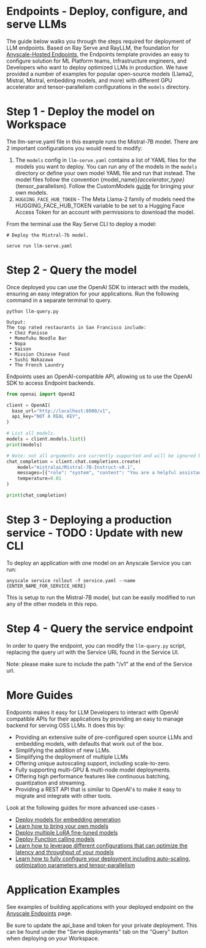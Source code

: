 # Endpoints - Deploy, configure, and serve LLMs 

The guide below walks you through the steps required for deployment of LLM endpoints. Based on Ray Serve and RayLLM, the foundation for [Anyscale-Hosted Endpoints](http://anyscale.com/endpoints), the Endpoints template provides an easy to configure solution for ML Platform teams, Infrastructure engineers, and Developers who want to deploy optimized LLMs in production.  We have provided a number of examples for popular open-source models (Llama2, Mistral, Mixtral, embedding models, and more) with different GPU accelerator and tensor-parallelism configurations in the `models` directory. 

# Step 1 - Deploy the model on Workspace

The llm-serve.yaml file in this example runs the Mistral-7B model. There are 2 important configurations you would need to modify:
1. The `models` config in `llm-serve.yaml` contains a list of YAML files for the models you want to deploy. You can run any of the models in the `models` directory or define your own model YAML file and run that instead. The model files follow the convention {model_name}_{accelerator_type}_{tensor_parallelism}. Follow the CustomModels [guide](CustomModels.md) for bringing your own models.
2. `HUGGING_FACE_HUB_TOKEN` - The Meta Llama-2 family of models need the HUGGING_FACE_HUB_TOKEN variable to be set to a Hugging Face Access Token for an account with permissions to download the model.

From the terminal use the Ray Serve CLI to deploy a model:

```shell
# Deploy the Mistral-7b model. 

serve run llm-serve.yaml
```

# Step 2 - Query the model

Once deployed you can use the OpenAI SDK to interact with the models, ensuring an easy integration for your applications. Run the following command in a separate terminal to query. 

```shell
python llm-query.py
```
```text
Output:
The top rated restaurants in San Francisco include:
 • Chez Panisse
 • Momofuku Noodle Bar
 • Nopa
 • Saison
 • Mission Chinese Food
 • Sushi Nakazawa
 • The French Laundry
```

Endpoints uses an OpenAI-compatible API, allowing us to use the OpenAI SDK to access Endpoint backends.

```python
from openai import OpenAI

client = OpenAI(
  base_url="http://localhost:8000/v1",
  api_key="NOT A REAL KEY",
)

# List all models.
models = client.models.list()
print(models)

# Note: not all arguments are currently supported and will be ignored by the backend.
chat_completion = client.chat.completions.create(
    model="mistralai/Mistral-7B-Instruct-v0.1",
    messages=[{"role": "system", "content": "You are a helpful assistant."}, {"role": "user", "content": "What are some of the highest rated restaurants in San Francisco?'."}],
    temperature=0.01
)

print(chat_completion)

```

# Step 3 - Deploying a production service - TODO : Update with new CLI

To deploy an application with one model on an Anyscale Service you can run:

```shell
anyscale service rollout -f service.yaml --name {ENTER_NAME_FOR_SERVICE_HERE}
```

This is setup to run the Mistral-7B model, but can be easily modified to run any of the other models in this repo.

# Step 4 - Query the service endpoint

In order to query the endpoint, you can modify the `llm-query.py` script, replacing the query url with the Service URL found in the Service UI.

Note: please make sure to include the path "/v1" at the end of the Service url.

# More Guides

Endpoints makes it easy for LLM Developers to interact with OpenAI compatible APIs for their applications by providing an easy to manage backend for serving OSS LLMs.  It does this by:

- Providing an extensive suite of pre-configured open source LLMs and embedding models, with defaults that work out of the box. 
- Simplifying the addition of new LLMs.
- Simplifying the deployment of multiple LLMs
- Offering unique autoscaling support, including scale-to-zero.
- Fully supporting multi-GPU & multi-node model deployments.
- Offering high performance features like continuous batching, quantization and streaming.
- Providing a REST API that is similar to OpenAI's to make it easy to migrate and integrate with other tools.

Look at the following guides for more advanced use-cases -
* [Deploy models for embedding generation](EmbeddingModels.md)
* [Learn how to bring your own models](CustomModels.md)
* [Deploy multiple LoRA fine-tuned models](DeployLora.md)
* [Deploy Function calling models](DeployFunctionCalling.md)
* [Learn how to leverage different configurations that can optimize the latency and throughput of your models](OptimizeModels.md)
* [Learn how to fully configure your deployment including auto-scaling, optimization parameters and tensor-parallelism](AdvancedModelConfigs.md)

# Application Examples
See examples of building applications with your deployed endpoint on the [Anyscale Endpoints](https://docs.endpoints.anyscale.com/category/examples) page.

Be sure to update the api_base and token for your private deployment. This can be found under the "Serve deployments" tab on the "Query" button when deploying on your Workspace.

